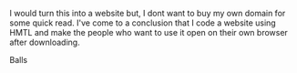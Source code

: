 I would turn this into a website but, I dont want to buy my own domain for some quick read. I've come to a conclusion that I code a website using HMTL and make the people who want to use it open on their own browser after downloading.

Balls
